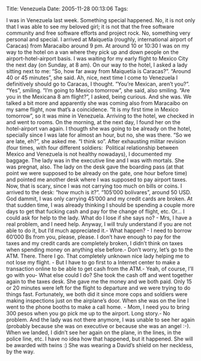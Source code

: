 Title: Venezuela
Date: 2005-11-28 00:13:06
Tags: 

I was in Venezuela last week. Something special happened. No, it is not only that I was able to see my beloved girl; it is not that the free software community and free software efforts and project rock. No, something very personal and special. I arrived at Maiquetía (roughly, international airport of Caracas) from Maracaibo around 9&#160;pm. At around 10 or 10:30 I was on my way to the hotel on a van where they pick up and down people on the airport-hotel-airport basis. I was waiting for my early flight to Mexico City the next day (on Sunday, at 8 am). On our way to the hotel, I asked a lady sitting next to me: &#8220;So, how far away from Maiquetía is Caracas?&#8221;. &#8220;Around 40 or 45 minutes&#8221;, she said. Ah, nice, next time I come to Venezuela I definitively should go to Caracas, I thought. &#8221;You&#8217;re Mexican, aren&#8217;t you?&#8221;. &#8220;Yes&#8221;, smiling. &#8220;I&#8217;m going to Mexico tomorrow&#8221;, she said, also smiling. &#8220;Are you in the Mexicana 8 am flight?&#8221;, I asked, being curious. And she was. We talked a bit more and apparently she was coming also from Maracaibo on my same flight, now that&#8217;s a coincidence. &#8220;It is my first time in Mexico tomorrow&#8221;, so it was mine in Venezuela. Arriving to the hotel, we checked in and went to rooms. On the morning, at the next day, I found her on the hotel-airport van again. I thougth she was going to be already on the hotel, specially since I was late for almost an hour, but no, she was there. &#8220;So we are late, eh?&#8221;, she asked me. &#8220;I think so&#8221;. After exhausting militar revision (four times, with four different soldiers:  Political relationship between Mexico and Venezuela is not healthy nowadays), I documented my baggage. The lady was in the executive line and I was with mortals. She was pregnat, also. The lady on the desk gave the boarding pass (at that point we were supposed to be already on the gate, one hour before time) and pointed me another desk where I was supposed to pay airport taxes. Now, that is scary, since I was not carrying too much on bills or coins. I arrived to the desk: &#8220;how much is it?&#8221;. &#8220;105&#8217;000 bolívares&#8221;, around 50 USD. God dammit, I was only carrying 45&#8217;000 and my credit cards are broken. At that sudden time, I was already thinking I should be spending a couple more days to get that fucking cash and pay for the change of flight, etc. Or&#8230; I could ask for help to the lady. What do I lose if she says no? - Mrs, I have a real problem, and I need help. Anyway, I will truly understand if you are not able to do it, but I&#8217;d much appreciated it.- What happen? - I need to borrow 60&#8217;000 Bs from you, please, please. I don&#8217;t have enough to pay for the taxes and my credit cards are completely broken, I didn&#8217;t think on taxes when spending money on anything else before.- Don&#8217;t worry, let&#8217;s go to the ATM. There. There I go. That completely unknown nice lady helping me to not lose my flight. - But I have to go first to a Internet center to make a transaction online to be able to get cash from the ATM.- Yeah, of course, I&#8217;ll go with you- What else could I do? She took the cash off and went together again to the taxes desk. She gave me the money and we both paid. Only 15 or 20 minutes were left for the flight to departure and we were trying to do things fast. Fortunately, we both did it since more cops and soldiers were making inspections just on the airplane&#8217;s door. When she was on the line I went to the phone booths to make a call home. - Mom, I need you to bring 300 pesos when you go pick me up to the airport. Long story.- No problem. And the lady was not there anymore, I was unable to see her again (probably because she was on executive or because she was an angel :-). When we landed, I didn&#8217;t see her again on the plane, in the lines, in the police line, etc. I have no idea how that happened, but it happened. She will be awarded with twins :) She was wearing a David&#8217;s shield on her neckless, by the way.  <br/><br/>
